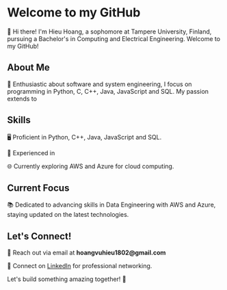 <h1>Welcome to my GitHub</h1>
👋 Hi there! I'm Hieu Hoang, a sophomore at Tampere University, Finland, pursuing a Bachelor's in Computing and Electrical Engineering. Welcome to my GitHub!

<h2>About Me</h2>
🚀 Enthusiastic about software and system engineering, I focus on programming in Python, C, C++, Java, JavaScript and SQL. My passion extends to 

<h2>Skills</h2>
🖥️ Proficient in Python, C++, Java, JavaScript and SQL.

💽 Experienced in 

🌐 Currently exploring AWS and Azure for cloud computing.

<h2>Current Focus</h2>
📚 Dedicated to advancing skills in Data Engineering with AWS and Azure, staying updated on the latest technologies.

<h2>Let's Connect!</h2>
📧 Reach out via email at <b>hoangvuhieu1802@gmail.com</b>

🔗 Connect on [LinkedIn](www.linkedin.com/in/hieuhoang018) for professional networking.

Let's build something amazing together! 🚀
